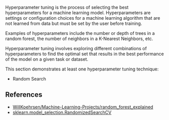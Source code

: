 Hyperparameter tuning is the process of selecting the best hyperparameters for a machine learning model. Hyperparameters are settings or configuration choices for a machine learning algorithm that are not learned from data but must be set by the user before training. 

Examples of hyperparameters include the number or depth of trees in a random forest, the number of neighbors in a K-Nearest Neighbors, etc.

Hyperparameter tuning involves exploring different combinations of hyperparameters to find the optimal set that results in the best performance of the model on a given task or dataset. 

This section demonstrates at least one hyperparameter tuning technique: 
* Random Search


## References
* [WillKoehrsen/Machine-Learning-Projects/random_forest_explained](https://github.com/WillKoehrsen/Machine-Learning-Projects/tree/master/random_forest_explained)
*  [sklearn.model_selection.RandomizedSearchCV](https://scikit-learn.org/stable/modules/generated/sklearn.model_selection.RandomizedSearchCV.html)
